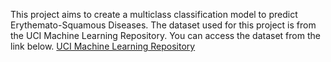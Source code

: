 This project aims to create a multiclass classification model to predict Erythemato-Squamous Diseases. The dataset used for this project is from the UCI Machine Learning Repository. You can access the dataset from the link below.
[UCI Machine Learning Repository](https://archive.ics.uci.edu/dataset/33/dermatology)

